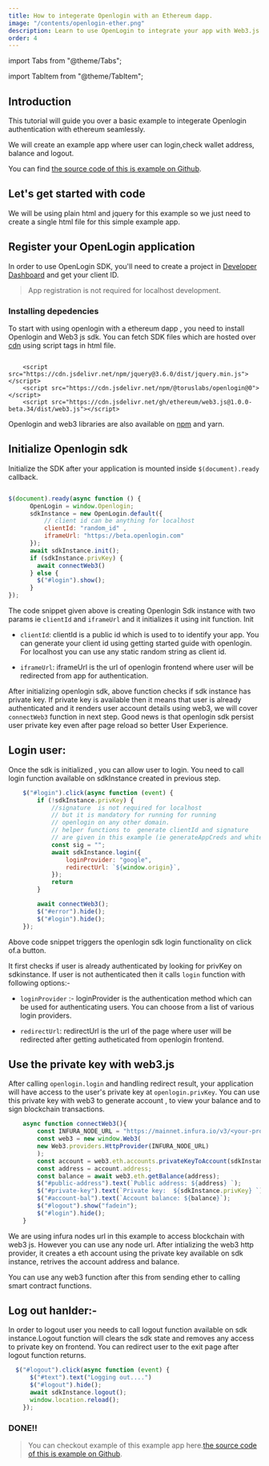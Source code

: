 ```yaml
---
title: How to integerate Openlogin with an Ethereum dapp.
image: "/contents/openlogin-ether.png"
description: Learn to use OpenLogin to integrate your app with Web3.js
order: 4
---
```


import Tabs from "@theme/Tabs";

import TabItem from "@theme/TabItem";

## Introduction

This tutorial will guide you over a basic example to integerate Openlogin authentication with ethereum seamlessly.

We will create an example app where user can login,check wallet address, balance and logout.



You can find [the source code of this is example on Github](https://github.com/himanshuchawla009/openlogin-web-example).

## Let's get started with code

We will be using plain html and jquery for this example so we just need to create a single html file for this simple example app.


## Register your OpenLogin application

In order to use OpenLogin SDK, you'll need to create a project in
[Developer Dashboard](https://developer.tor.us) and get your client ID.

> App registration is not required for localhost development.




### Installing depedencies

To start with using openlogin with a ethereum dapp , you need to install Openlogin and Web3 js sdk. You can fetch SDK files which are hosted over [cdn]("https://www.jsdelivr.com/package/npm/@toruslabs/openlogin") using script tags in html file.



```shell

    <script src="https://cdn.jsdelivr.net/npm/jquery@3.6.0/dist/jquery.min.js"></script>
    <script src="https://cdn.jsdelivr.net/npm/@toruslabs/openlogin@0"></script>
    <script src="https://cdn.jsdelivr.net/gh/ethereum/web3.js@1.0.0-beta.34/dist/web3.js"></script>
```

Openlogin and web3 libraries are also available on [npm](https://www.npmjs.com/package/@toruslabs/openlogin) and yarn.


## Initialize Openlogin sdk

Initialize the SDK after your application is mounted inside `$(document).ready` callback.

```js

$(document).ready(async function () {
      OpenLogin = window.Openlogin;
      sdkInstance = new OpenLogin.default({
          // client id can be anything for localhost
          clientId: "random_id" ,
          iframeUrl: "https://beta.openlogin.com"
      });
      await sdkInstance.init();
      if (sdkInstance.privKey) {
        await connectWeb3()
      } else {
        $("#login").show();
      }
});
```

The code snippet given above is creating Openlogin Sdk instance  with two params ie `clientId` and `iframeUrl` and it initializes it using init function. Init

- `clientId`: clientId is a public id which is used to to identify your app. You can generate your client id using getting started guide with openlogin. For localhost you can use any static random string as client id.

- `iframeUrl`: iframeUrl is the url of openlogin frontend where user will be redirected from app for authentication.


After initializing openlogin sdk, above function checks if sdk instance has private key. If private key is available then it means that user is already authenticated and it renders user account details using web3, we will cover `connectWeb3` function in next step. Good news is that openlogin sdk persist user private key even after page reload so better User Experience.


## Login user:

Once the sdk is initialized , you can allow user to login. You need to call login function available on sdkInstance created in previous step.

```js
    $("#login").click(async function (event) {
        if (!sdkInstance.privKey) {
            //signature  is not required for localhost
            // but it is mandatory for running for running
            // openlogin on any other domain.
            // helper functions to  generate clientId and signature
            // are given in this example (ie generateAppCreds and whitelistOrigin).
            const sig = "";
            await sdkInstance.login({
                loginProvider: "google",
                redirectUrl: `${window.origin}`,
            });
            return
        }

        await connectWeb3();
        $("#error").hide();
        $("#login").hide();
    });
```

Above code snippet triggers the openlogin sdk login functionality on click of.a button.

It first checks if user is already authenticated by looking for privKey on sdkinstance. If user is not authenticated then it calls `login` function with following options:-

- `loginProvider` :- loginProvider is the authentication method which can be used for authenticating users. You can choose from a list of various login providers.

- `redirectUrl`: redirectUrl is the url of the page where user will be redirected after getting autheticated from openlogin frontend.

## Use the private key with web3.js

After calling `openlogin.login` and handling redirect result, your application will have access to the user's private key at `openlogin.privKey`. You can use this private key with web3 to generate account , to view your balance and to sign blockchain transactions.


```js
    async function connectWeb3(){
        const INFURA_NODE_URL = "https://mainnet.infura.io/v3/<your-project-id>";
        const web3 = new window.Web3(
        new Web3.providers.HttpProvider(INFURA_NODE_URL)
        );
        const account = web3.eth.accounts.privateKeyToAccount(sdkInstance.privKey);
        const address = account.address;
        const balance = await web3.eth.getBalance(address);
        $("#public-address").text(`Public address: ${address} `);
        $("#private-key").text(`Private key:  ${sdkInstance.privKey} `);
        $("#account-bal").text(`Account balance: ${balance}`);
        $("#logout").show("fadein");
        $("#login").hide();
    }
```

We are using infura nodes url in this example to access blockchain with web3 js. However you can use any node url. After intializing the web3 http provider, it creates a eth account using the private key available on sdk instance, retrives the account address and balance.

You can use any web3 function after this from sending ether to calling smart contract functions.

## Log out hanlder:-

In order to logout user you needs to call logout function available on sdk instance.Logout function will clears the sdk state and removes any access to private key on frontend. You can redirect user to the exit page after logout function returns.


```js
  $("#logout").click(async function (event) {
      $("#text").text("Logging out....")
      $("#logout").hide();
      await sdkInstance.logout();
      window.location.reload();
    });
```

### DONE!!
> You can checkout example of this example app here.[the source code of this is example on Github](https://github.com/himanshuchawla009/openlogin-web-example).
